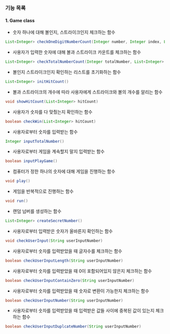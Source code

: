 ### 기능 목록
#### 1. Game class
- 숫자 하나에 대해 볼인지, 스트라이크인지 체크하는 함수
```java
List<Integer> checkOneDigitNumberCount(Integer number, Integer index, List<Integer> secretNumber, List<Integer> hitCount)
```

- 사용자가 입력한 숫자에 대해 볼과 스트라이크 카운트를 체크하는 함수
```java
List<Integer> checkTotalNumberCount(Integer totalNumber, List<Integer> secretNumber)
```

- 볼인지 스트라이크인지 확인하는 리스트를 초기화하는 함수
```java
List<Integer> initHitCount()
```

- 볼과 스트라이크의 개수에 따라 사용자에게 스트라이크와 볼의 개수를 알리는 함수
```java
void showHitCount(List<Integer> hitCount)
```

- 사용자가 숫자를 다 맞췄는지 확인하는 함수
```java
boolean checkWin(List<Integer> hitCount)
```

- 사용자로부터 숫자를 입력받는 함수
```java
Integer inputTotalNumber()
```

- 사용자로부터 게임을 계속할지 말지 입력받는 함수
```java
boolean inputPlayGame()
```

- 컴퓨터가 정한 하나의 숫자에 대해 게임을 진행하는 함수
```java
void play()
```

- 게임을 반복적으로 진행하는 함수
```java
void run()
```

- 랜덤 넘버를 생성하는 함수
```java
List<Integer> createSecretNumber()
```

- 사용자로부터 입력받은 숫자가 올바른지 확인하는 함수
```java
void checkUserInput(String userInputNumber)
```

- 사용자로부터 숫자를 입력받았을 때 글자수를 체크하는 함수
```java
boolean checkUserInputLength(String userInputNumber)
```

- 사용자로부터 숫자를 입력받았을 때 0이 포함되어있지 않은지 체크하는 함수
```java
boolean checkUserInputContainZero(String userInputNumber)
```

- 사용자로부터 숫자를 입력받았을 때 숫자로 변환이 가능한지 체크하는 함수
```java
boolean checkUserInputNumber(String userInputNumber)
```

- 사용자로부터 숫자를 입력받았을 때 입력받은 값들 사이에 중복된 값이 있는지 체크하는 함수
```java
boolean checkUserInputDuplcateNumber(String userInputNumber)
```